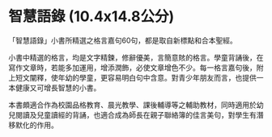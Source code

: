 #  智慧語錄 (10.4x14.8公分)

 「智慧語錄」小書所精選之格言嘉句60句，都是取自新標點和合本聖經。

   小書中精選的格言，均是文字精鍊，修辭優美，言簡意賅的格言。學童背誦後，在寫作文章時，若能多加運用，增添潤飾，必使文章增色不少。每一格言嘉句後，附上短文闡釋，使年幼的學童，更容易明白句中含意。對青少年朋友而言，也提供一本健康又可增長智慧的小書。

本書頗適合作為校園品格教育、晨光教學、課後輔導等之輔助教材，同時適用於幼兒閱讀及兒童讀經的背誦，也適合成為師長在親子聯絡簿的佳言美句，對學生有潛移默化的作用。
